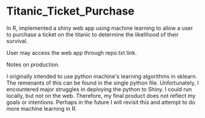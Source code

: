 # Titanic_Ticket_Purchase
In R, implemented a shiny web app using machine learning to allow a user to 
purchase a ticket on the titanic to determine the likelihood of their survival.

User may access the web app through repo.txt link.

Notes on production. 

I originally intended to use python machine's learning algorithms in sklearn.
The remenants of this can be found in the single python file.
Unfortunately, I encountered major struggles in deploying the python to Shiny.
I could run locally, but not on the web. 
Therefore, my final product does not reflect my goals or intentions.
Perhaps in the future I will revisit this and attempt to do more machine learning in R.


